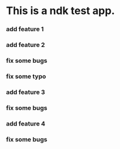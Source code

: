 # This is a ndk test app.

### add feature 1

### add feature 2

### fix some bugs

### fix some typo

### add feature 3

### fix some bugs

### add feature 4

### fix some bugs